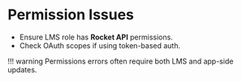# Permission Issues

- Ensure LMS role has **Rocket API** permissions.
- Check OAuth scopes if using token-based auth.

!!! warning
    Permissions errors often require both LMS and app-side updates.
